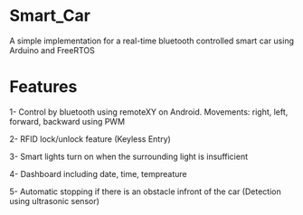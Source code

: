 # Smart_Car
A simple implementation for a real-time bluetooth controlled smart car using Arduino and FreeRTOS

# Features

1- Control by bluetooth using remoteXY on Android. Movements: right, left, forward, backward using PWM

2- RFID lock/unlock feature (Keyless Entry)

3- Smart lights turn on when the surrounding light is insufficient

4- Dashboard including date, time, tempreature

5- Automatic stopping if there is an obstacle infront of the car (Detection using ultrasonic sensor)
